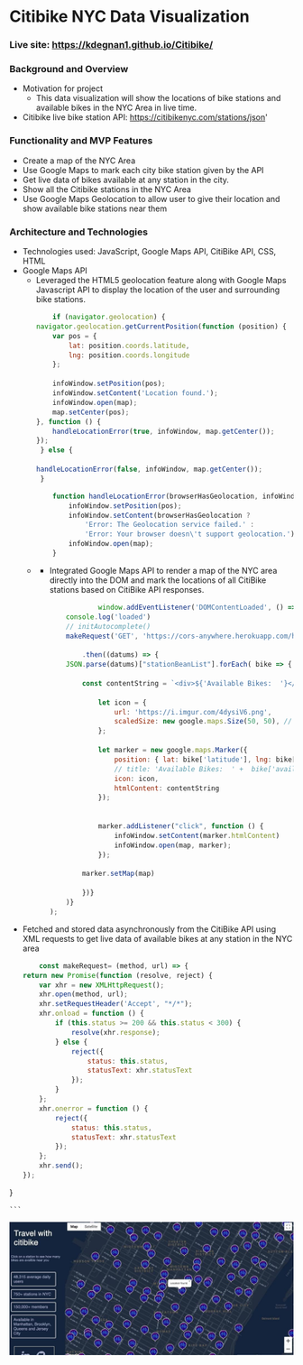 # Citibike NYC Data Visualization

### Live site: ​https://kdegnan1.github.io/Citibike/

### Background and Overview
* Motivation for project
    * This data visualization will show the locations of bike stations and available bikes in the NYC Area in live time.  
* Citibike live bike station API:  https://citibikenyc.com/stations/json'
    
### Functionality and MVP Features
* Create a map of the NYC Area
* Use Google Maps to mark each city bike station given by the API
* Get live data of bikes available at any station in the city. 
* Show all the Citibike stations in the NYC Area
* Use Google Maps Geolocation to allow user to give their location and show available bike stations near them 

### Architecture and Technologies 
* Technologies used: JavaScript, Google Maps API, CitiBike API, CSS, HTML
* Google Maps API 
    *  Leveraged the HTML5 geolocation feature along with Google Maps Javascript API to display the location of the user and surrounding bike stations.
        ```Javascript 
            if (navigator.geolocation) {
        navigator.geolocation.getCurrentPosition(function (position) {
            var pos = {
                lat: position.coords.latitude,
                lng: position.coords.longitude
            };

            infoWindow.setPosition(pos);
            infoWindow.setContent('Location found.');
            infoWindow.open(map);
            map.setCenter(pos);
        }, function () {
            handleLocationError(true, infoWindow, map.getCenter());
        });
         } else {
        
        handleLocationError(false, infoWindow, map.getCenter());
         }

        ```
        ```Javascript 
            function handleLocationError(browserHasGeolocation, infoWindow,pos){
                infoWindow.setPosition(pos);
                infoWindow.setContent(browserHasGeolocation ?
                    'Error: The Geolocation service failed.' :
                    'Error: Your browser doesn\'t support geolocation.');
                infoWindow.open(map);
            }   
        ```
    * * Integrated Google Maps API to render a map of the NYC area directly into the DOM and mark the locations of all CitiBike stations based on CitiBike API responses.
        ```Javascript 
                    window.addEventListener('DOMContentLoaded', () => {
            console.log('loaded')
            // initAutocomplete()
            makeRequest('GET', 'https://cors-anywhere.herokuapp.com/https://citibikenyc.com/stations/json')
            
                .then((datums) => {
            JSON.parse(datums)["stationBeanList"].forEach( bike => { 
                
                const contentString = `<div>${'Available Bikes:  '}</div><div>${bike['availableBikes']}</div>`

                    let icon = {
                        url: 'https://i.imgur.com/4dysiV6.png', 
                        scaledSize: new google.maps.Size(50, 50), // scaled size
                    };

                    let marker = new google.maps.Marker({
                        position: { lat: bike['latitude'], lng: bike['longitude'] },
                        // title: 'Available Bikes:  ' +  bike['availableBikes'].toString(), 
                        icon: icon, 
                        htmlContent: contentString
                    });
                

                    marker.addListener("click", function () {
                        infoWindow.setContent(marker.htmlContent)
                        infoWindow.open(map, marker);
                    });

                marker.setMap(map) 

                })}
            )}
        ); 
        ```
* Fetched and stored data asynchronously from the CitiBike API using XML requests to get live data of available bikes at any station in the NYC area
    ```Javascript 
        const makeRequest= (method, url) => {
    return new Promise(function (resolve, reject) {
        var xhr = new XMLHttpRequest();
        xhr.open(method, url);
        xhr.setRequestHeader('Accept', "*/*");
        xhr.onload = function () {
            if (this.status >= 200 && this.status < 300) {
                resolve(xhr.response);
            } else {
                reject({
                    status: this.status,
                    statusText: xhr.statusText
                });
            }
        };
        xhr.onerror = function () {
            reject({
                status: this.status,
                statusText: xhr.statusText
            });
        };
        xhr.send();
    });
}

    ```

        
![screenshot of app](ext.jpg)
        
        

